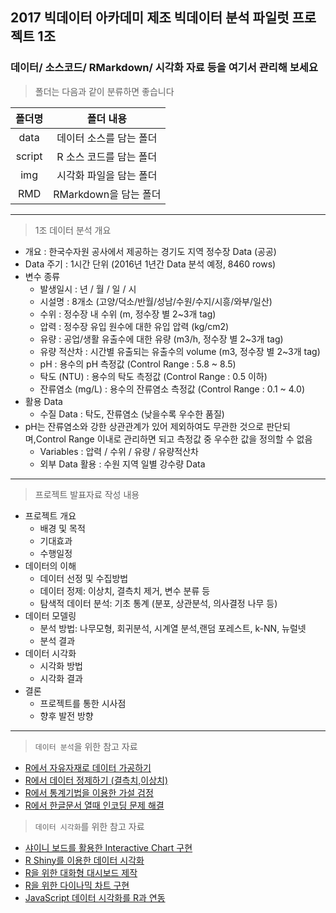 ## 2017 빅데이터 아카데미 제조 빅데이터 분석 파일럿 프로젝트 1조

### 데이터/ 소스코드/ RMarkdown/ 시각화 자료 등을 여기서 관리해 보세요  


> 폴더는 다음과 같이 분류하면 좋습니다


|<center>폴더명</center>|<center>폴더 내용</center>|
|:------------:|:--------------------------------------:|
|data|데이터 소스를 담는 폴더|
|script|R 소스 코드를 담는 폴더|
|img|시각화 파일을 담는 폴더|
|RMD|RMarkdown을 담는 폴더|

***

> 1조 데이터 분석 개요

* 개요 : 한국수자원 공사에서 제공하는 경기도 지역 정수장 Data (공공)
* Data 주기 : 1시간 단위 (2016년 1년간 Data 분석 예정, 8460 rows)
* 변수 종류
  + 발생일시 : 년 / 월 / 일 / 시
  + 시설명 : 8개소 (고양/덕소/반월/성남/수원/수지/시흥/와부/일산)
  + 수위 : 정수장 내 수위 (m, 정수장 별 2~3개 tag)
  + 압력 : 정수장 유입 원수에 대한 유입 압력 (kg/cm2)
  + 유량 : 공업/생활 유출수에 대한 유량 (m3/h, 정수장 별 2~3개 tag)
  + 유량 적산차 : 시간별 유출되는 유출수의 volume (m3, 정수장 별 2~3개 tag)
  + pH : 용수의 pH 측정값 (Control Range : 5.8 ~ 8.5)
  + 탁도 (NTU) : 용수의 탁도 측정값 (Control Range : 0.5 이하)
  + 잔류염소 (mg/L) : 용수의 잔류염소 측정값 (Control Range : 0.1 ~ 4.0)
* 활용 Data
  + 수질 Data : 탁도, 잔류염소 (낮을수록 우수한 품질)
* pH는 잔류염소와 강한 상관관계가 있어 제외하여도 무관한 것으로 판단되며,Control Range 이내로 관리하면 되고 측정값 중 우수한 값을 정의할 수 없음  
  + Variables : 압력 / 수위 / 유량 / 유량적산차
  + 외부 Data 활용 : 수원 지역 일별 강수량 Data

***

> 프로젝트 발표자료 작성 내용

* 프로젝트 개요
  + 배경 및 목적
  + 기대효과
  + 수행일정
* 데이터의 이해
  + 데이터 선정 및 수집방법
  + 데이터 정제: 이상치, 결측치 제거, 변수 분류 등
  + 탐색적 데이터 분석: 기초 통계 (분포, 상관분석, 의사결정 나무 등)
* 데이터 모델링
  + 분석 방법: 나무모형, 회귀분석, 시계열 분석,랜덤 포레스트, k-NN, 뉴럴넷
  + 분석 결과
* 데이터 시각화
  + 시각화 방법
  + 시각화 결과
* 결론
  + 프로젝트를 통한 시사점
  + 향후 발전 방향

***

> `데이터 분석`을 위한 참고 자료
- [R에서 자유자재로 데이터 가공하기](http://rpubs.com/jmhome/R_data_wrangling)
- [R에서 데이터 정제하기 (결측치,이상치)](http://rpubs.com/jmhome/R_data_processing)
- [R에서 통계기법을 이용한 가설 검정](http://rpubs.com/jmhome/StatisticalAnalysis)
- [R에서 한글문서 열때 인코딩 문제 해결](http://philogrammer.com/2017-03-15/encoding)

> `데이터 시각화`를 위한 참고 자료
- [샤이니 보드를 활용한 Interactive Chart 구현](https://www.slideshare.net/r-kor/ruck-2017-interactive-chart)
- [R Shiny를 이용한 데이터 시각화](https://rstudio.github.io/shinydashboard/index.html)
- [R을 위한 대화형 대시보드 제작](http://rmarkdown.rstudio.com/flexdashboard/)
- [R을 위한 다이나믹 차트 구현](http://rstudio.github.io/crosstalk/)
- [JavaScript 데이터 시각화를 R과 연동](http://www.htmlwidgets.org/)

